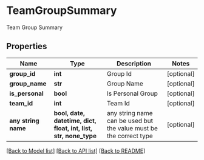 # TeamGroupSummary

Team Group Summary

## Properties
Name | Type | Description | Notes
------------ | ------------- | ------------- | -------------
**group_id** | **int** | Group Id | [optional] 
**group_name** | **str** | Group Name | [optional] 
**is_personal** | **bool** | Is Personal Group | [optional] 
**team_id** | **int** | Team Id | [optional] 
**any string name** | **bool, date, datetime, dict, float, int, list, str, none_type** | any string name can be used but the value must be the correct type | [optional]

[[Back to Model list]](../README.md#documentation-for-models) [[Back to API list]](../README.md#documentation-for-api-endpoints) [[Back to README]](../README.md)


